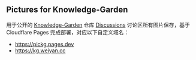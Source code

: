 ## Pictures for Knowledge-Garden

用于公开的 [Knowledge-Garden](https://github.com/shenweiyan/Knowledge-Garden) 仓库 [Discussions](https://github.com/shenweiyan/Knowledge-Garden/discussions) 讨论区所有图片保存，基于 Cloudflare Pages 完成部署，对应以下自定义域名：

- <https://pickg.pages.dev>
- <https://kg.weiyan.cc>


<!-- Security scan triggered at 2025-09-02 14:24:37 -->